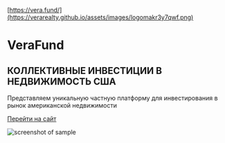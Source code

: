 

[https://vera.fund/](https://verarealty.github.io/assets/images/logomakr3y7qwf.png)


# VeraFund

КОЛЛЕКТИВНЫЕ ИНВЕСТИЦИИ В НЕДВИЖИМОСТЬ США
-----------------------------------

Представляем уникальную частную платформу для инвестирования в рынок американской недвижимости

[Перейти на сайт](https://vera.fund)

![screenshot of sample](https://verarealty.github.io/assets/images/123.png)
